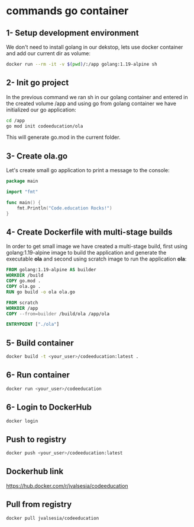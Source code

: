 # commands go container


## 1- Setup development environment
We don't need to install golang in our dekstop, lets use docker container and add our current dir as volume:

```bash
docker run --rm -it -v $(pwd)/:/app golang:1.19-alpine sh
```

## 2- Init go project
In the previous command we ran sh in our golang container and entered in the created volume /app and using go from golang container we have initialized our go application:
```sh
cd /app
go mod init codeeducation/ola
```
This will generate go.mod in the current folder.

## 3- Create ola.go
Let's create small go application to print a message to the console:
```go
package main

import "fmt"

func main() {
    fmt.Println("Code.education Rocks!")
}
```


## 4- Create Dockerfile with multi-stage builds
In order to get small image we have created a multi-stage build, first using golang:1.19-alpine image to build the application and generate the executable **ola** and second using scratch image to run the application **ola**:

```dockerfile
FROM golang:1.19-alpine AS builder
WORKDIR /build
COPY go.mod .
COPY ola.go .
RUN go build -o ola ola.go

FROM scratch
WORKDIR /app
COPY --from=builder /build/ola /app/ola

ENTRYPOINT ["./ola"]

```


## 5- Build container
```bash
docker build -t <your_user>/codeeducation:latest .
```

## 6- Run container
```bash
docker run <your_user>/codeeducation
```

## 6- Login to DockerHub
```bash
docker login
```


## Push to registry
```bash
docker push <your_user>/codeeducation:latest
```

## Dockerhub link

https://hub.docker.com/r/jvalsesia/codeeducation

## Pull from registry
```bash
docker pull jvalsesia/codeeducation
```

